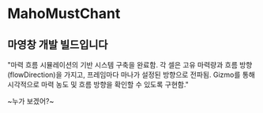 # MahoMustChant

## 마영창 개발 빌드입니다
"마력 흐름 시뮬레이션의 기반 시스템 구축을 완료함. 각 셀은 고유 마력량과 흐름 방향(flowDirection)을 가지고, 프레임마다 마나가 설정된 방향으로 전파됨. Gizmo를 통해 시각적으로 마력 농도 및 흐름 방향을 확인할 수 있도록 구현함."



~누가 보겠어?~
